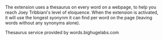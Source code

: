 The extension uses a thesaurus on every word on a webpage, to help you reach Joey Tribbiani's level of eloquence. When the extension is activated, it will use the longest syonynm it can find per word on the page (leaving words without any synonyms alone).

Thesaurus service provided by words.bighugelabs.com
